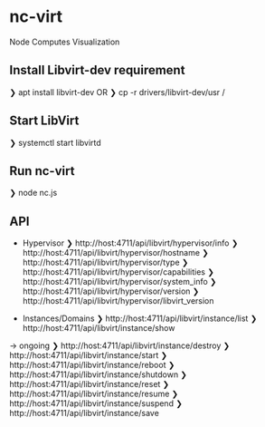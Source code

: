 # nc-virt
Node Computes Visualization

## Install Libvirt-dev requirement
❯ apt install libvirt-dev
OR
❯ cp -r drivers/libvirt-dev/usr /

## Start LibVirt
❯ systemctl start libvirtd

## Run nc-virt
❯ node nc.js

## API

- Hypervisor
❯ http://host:4711/api/libvirt/hypervisor/info
❯ http://host:4711/api/libvirt/hypervisor/hostname
❯ http://host:4711/api/libvirt/hypervisor/type
❯ http://host:4711/api/libvirt/hypervisor/capabilities
❯ http://host:4711/api/libvirt/hypervisor/system_info
❯ http://host:4711/api/libvirt/hypervisor/version
❯ http://host:4711/api/libvirt/hypervisor/libvirt_version

- Instances/Domains
❯ http://host:4711/api/libvirt/instance/list
❯ http://host:4711/api/libvirt/instance/show

-> ongoing
❯ http://host:4711/api/libvirt/instance/destroy
❯ http://host:4711/api/libvirt/instance/start
❯ http://host:4711/api/libvirt/instance/reboot
❯ http://host:4711/api/libvirt/instance/shutdown
❯ http://host:4711/api/libvirt/instance/reset
❯ http://host:4711/api/libvirt/instance/resume
❯ http://host:4711/api/libvirt/instance/suspend
❯ http://host:4711/api/libvirt/instance/save
